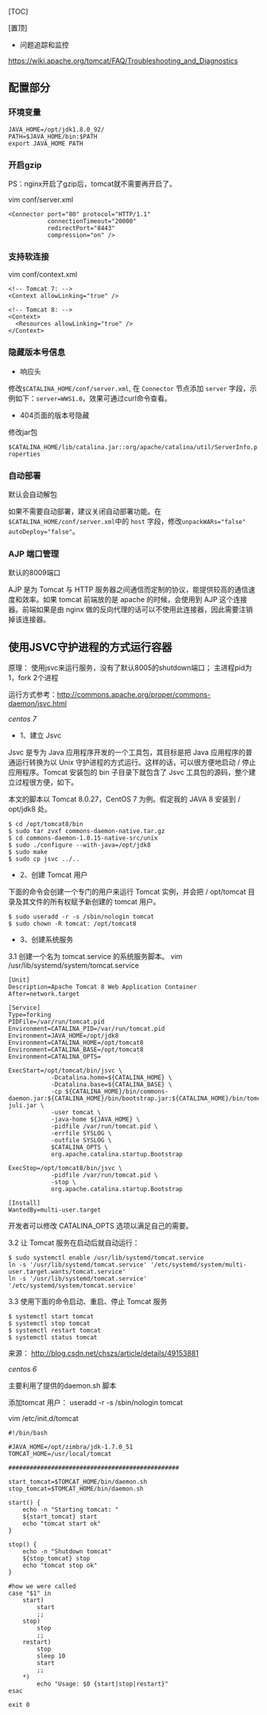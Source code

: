 [TOC]

[置顶]


- 问题追踪和监控

https://wiki.apache.org/tomcat/FAQ/Troubleshooting_and_Diagnostics


## 配置部分

### 环境变量


```
JAVA_HOME=/opt/jdk1.8.0_92/
PATH=$JAVA_HOME/bin:$PATH
export JAVA_HOME PATH
```


### 开启gzip

PS：nginx开启了gzip后，tomcat就不需要再开启了。

vim conf/server.xml

```
<Connector port="80" protocol="HTTP/1.1"
           connectionTimeout="20000"
           redirectPort="8443"
           compression="on" />
```


### 支持软连接

vim conf/context.xml

```
<!-- Tomcat 7: -->
<Context allowLinking="true" />

<!-- Tomcat 8: -->
<Context>
  <Resources allowLinking="true" />
</Context>
```

### 隐藏版本号信息

- 响应头

修改`$CATALINA_HOME/conf/server.xml`, 在 `Connector` 节点添加 `server` 字段，示例如下：`server=WWS1.0`，效果可通过curl命令查看。

- 404页面的版本号隐藏

修改jar包

`$CATALINA_HOME/lib/catalina.jar::org/apache/catalina/util/ServerInfo.properties`

### 自动部署

默认会自动解包

如果不需要自动部署，建议关闭自动部署功能。在`$CATALINA_HOME/conf/server.xml`中的 `host` 字段，修改`unpackWARs="false" autoDeploy="false"`。

### AJP 端口管理

默认的8009端口

AJP 是为 Tomcat 与 HTTP 服务器之间通信而定制的协议，能提供较高的通信速度和效率。如果 tomcat 前端放的是 apache 的时候，会使用到 AJP 这个连接器。前端如果是由 nginx 做的反向代理的话可以不使用此连接器，因此需要注销掉该连接器。

## 使用JSVC守护进程的方式运行容器

原理：
使用jsvc来运行服务，没有了默认8005的shutdown端口；
主进程pid为1，fork 2个进程

运行方式参考：http://commons.apache.org/proper/commons-daemon/jsvc.html


*centos 7*

- 1、建立 Jsvc

Jsvc 是专为  Java  应用程序开发的一个工具包，其目标是把 Java 应用程序的普通运行转换为以 Unix 守护进程的方式运行。这样的话，可以很方便地启动 / 停止应用程序。Tomcat 安装包的 bin 子目录下就包含了 Jsvc 工具包的源码，整个建立过程很方便，如下。

本文的脚本以 Tomcat 8.0.27，CentOS 7 为例。假定我的 JAVA 8 安装到 / opt/jdk8 处。

```
$ cd /opt/tomcat8/bin
$ sudo tar zvxf commons-daemon-native.tar.gz
$ cd commons-daemon-1.0.15-native-src/unix
$ sudo ./configure --with-java=/opt/jdk8
$ sudo make
$ sudo cp jsvc ../..
```

- 2、创建 Tomcat 用户

下面的命令会创建一个专门的用户来运行 Tomcat 实例，并会把 / opt/tomcat 目录及其文件的所有权赋予新创建的 tomcat 用户。

```
$ sudo useradd -r -s /sbin/nologin tomcat
$ sudo chown -R tomcat: /opt/tomcat8
```

- 3、创建系统服务


3.1 创建一个名为 tomcat.service 的系统服务脚本。
vim /usr/lib/systemd/system/tomcat.service

```
[Unit]
Description=Apache Tomcat 8 Web Application Container
After=network.target

[Service]
Type=forking
PIDFile=/var/run/tomcat.pid
Environment=CATALINA_PID=/var/run/tomcat.pid
Environment=JAVA_HOME=/opt/jdk8
Environment=CATALINA_HOME=/opt/tomcat8
Environment=CATALINA_BASE=/opt/tomcat8
Environment=CATALINA_OPTS=

ExecStart=/opt/tomcat/bin/jsvc \
            -Dcatalina.home=${CATALINA_HOME} \
            -Dcatalina.base=${CATALINA_BASE} \
            -cp ${CATALINA_HOME}/bin/commons-daemon.jar:${CATALINA_HOME}/bin/bootstrap.jar:${CATALINA_HOME}/bin/tomcat-juli.jar \
            -user tomcat \
            -java-home ${JAVA_HOME} \
            -pidfile /var/run/tomcat.pid \
            -errfile SYSLOG \
            -outfile SYSLOG \
            $CATALINA_OPTS \
            org.apache.catalina.startup.Bootstrap

ExecStop=/opt/tomcat8/bin/jsvc \
            -pidfile /var/run/tomcat.pid \
            -stop \
            org.apache.catalina.startup.Bootstrap

[Install]
WantedBy=multi-user.target
```

开发者可以修改 CATALINA_OPTS 选项以满足自己的需要。

3.2 让 Tomcat 服务在启动后就自动运行：

```
$ sudo systemctl enable /usr/lib/systemd/tomcat.service
ln -s '/usr/lib/systemd/tomcat.service' '/etc/systemd/system/multi-user.target.wants/tomcat.service'
ln -s '/usr/lib/systemd/tomcat.service' '/etc/systemd/system/tomcat.service'
```

3.3 使用下面的命令启动、重启、停止 Tomcat 服务

```
$ systemctl start tomcat
$ systemctl stop tomcat
$ systemctl restart tomcat
$ systemctl status tomcat
```

来源：  http://blog.csdn.net/chszs/article/details/49153881



*centos 6*

主要利用了提供的daemon.sh 脚本

添加tomcat 用户：
useradd -r -s /sbin/nologin tomcat


vim /etc/init.d/tomcat

```
#!/bin/bash

#JAVA_HOME=/opt/zimbra/jdk-1.7.0_51
TOMCAT_HOME=/usr/local/tomcat

################################################

start_tomcat=$TOMCAT_HOME/bin/daemon.sh
stop_tomcat=$TOMCAT_HOME/bin/daemon.sh

start() {
    echo -n "Starting tomcat: "
    ${start_tomcat} start
    echo "tomcat start ok"
}

stop() {
    echo -n "Shutdown tomcat"
    ${stop_tomcat} stop
    echo "tomcat stop ok"
}

#how we were called
case "$1" in
    start)
        start
        ;;
    stop)
        stop
        ;;
    restart)
        stop
        sleep 10
        start
        ;;
    *)
        echo "Usage: $0 {start|stop|restart}"
esac

exit 0
```